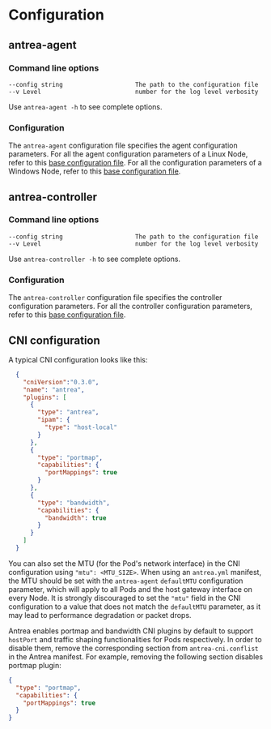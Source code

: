 # Configuration

## antrea-agent

### Command line options

```text
--config string                    The path to the configuration file
--v Level                          number for the log level verbosity
```

Use `antrea-agent -h` to see complete options.

### Configuration

The `antrea-agent` configuration file specifies the agent configuration
parameters. For all the agent configuration parameters of a Linux Node, refer to
this [base configuration file](https://github.com/antrea-io/antrea/blob/v2.1.0/build/charts/antrea/conf/antrea-agent.conf).
For all the configuration parameters of a Windows Node, refer to this [base
configuration file](https://github.com/antrea-io/antrea/blob/v2.1.0/build/charts/antrea-windows/conf/antrea-agent.conf).

## antrea-controller

### Command line options

```text
--config string                    The path to the configuration file
--v Level                          number for the log level verbosity
```

Use `antrea-controller -h` to see complete options.

### Configuration

The `antrea-controller` configuration file specifies the controller
configuration parameters. For all the controller configuration parameters,
refer to this [base configuration file](https://github.com/antrea-io/antrea/blob/v2.1.0/build/charts/antrea/conf/antrea-controller.conf).

## CNI configuration

A typical CNI configuration looks like this:

```json
  {
    "cniVersion":"0.3.0",
    "name": "antrea",
    "plugins": [
      {
        "type": "antrea",
        "ipam": {
          "type": "host-local"
        }
      },
      {
        "type": "portmap",
        "capabilities": {
          "portMappings": true
        }
      },
      {
        "type": "bandwidth",
        "capabilities": {
          "bandwidth": true
        }
      }
    ]
  }
```

You can also set the MTU (for the Pod's network interface) in the CNI
configuration using `"mtu": <MTU_SIZE>`. When using an `antrea.yml` manifest, the
MTU should be set with the `antrea-agent` `defaultMTU` configuration parameter,
which will apply to all Pods and the host gateway interface on every Node. It is
strongly discouraged to set the `"mtu"` field in the CNI configuration to a
value that does not match the `defaultMTU` parameter, as it may lead to
performance degradation or packet drops.

Antrea enables portmap and bandwidth CNI plugins by default to support `hostPort`
and traffic shaping functionalities for Pods respectively. In order to disable
them, remove the corresponding section from `antrea-cni.conflist` in the Antrea
manifest. For example, removing the following section disables portmap plugin:

```json
{
  "type": "portmap",
  "capabilities": {
    "portMappings": true
  }
}
```
